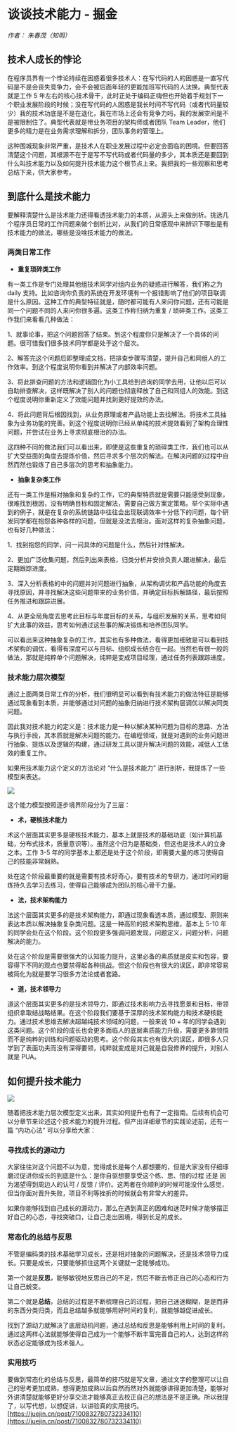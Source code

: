 # 谈谈技术能力 - 掘金
_作者：_ _朱春茂（知明）_

## 技术人成长的悖论

在程序员界有一个悖论持续在困惑着很多技术人：在写代码的人的困惑是一直写代码是不是会丧失竞争力，会不会被后面年轻的更能加班写代码的人汰换。典型代表就是工作 5 年左右的核心技术骨干，此时正处于编码正嗨但也开始着手规划下一个职业发展阶段的时候；没在写代码的人困惑是我长时间不写代码（或者代码量较少）我的技术功底是不是在退化，我在市场上还会有竞争力吗，我的发展空间是不是被限制住了。典型代表就是带业务项目的架构师或者团队 Team Leader，他们更多的精力是在业务需求理解和拆分，团队事务的管理上。

这种围城现象非常严重，是技术人在职业发展过程中必定会面临的困境。但要回答清楚这个问题，其根源不在于是写不写代码或者代码量的多少，其本质还是要回到什么叫技术能力以及如何提升技术能力这个根节点上来。我把我的一些观察和思考总结下来，供大家参考。

## 到底什么是技术能力

要解释清楚什么是技术能力还得看透技术能力的本质，从源头上来做剖析。挑选几个程序员日常的工作问题来做个剖析比对，从我们的日常感观中来辨识下哪些是有技术能力的做法，哪些是没啥技术能力的做法。

### 两类日常工作

-   **重复琐碎类工作**

有一类工作是专门处理其他组技术同学对组内业务的疑惑进行解答，我们称之为 daily 支持。比如咨询你负责的系统在开发环境有一个报错影响了他们的项目联调是什么原因。这种工作的典型特征就是，随时都可能有人来问你问题，还有可能是同一个问题不同的人来问你很多遍。这类工作称归纳为重复 / 琐碎类工作。这类工作我们来看看几种做法：

1、就事论事，把这个问题回答了结束。到这个程度你只是解决了一个具体的问题。很可惜我们很多技术同学都是处于这个层次。

2、解答完这个问题后即整理成文档，把排查步骤写清楚，提升自己和同组人的工作效率。到这个程度说明你看到并解决了内部效率问题。

3、将此排查问题的方法和逻辑固化为小工具给到咨询的同学去用，让他以后可以自助排查解决，这样既解决了别人的问题也彻底释放了自己和同组人的效能。到这个程度说明你重新定义了效能问题并找到更好提效的办法。

4、将此问题背后根因找到，从业务原理或者产品功能上去找解法。将技术工具抽象为业务功能的完善。到这个程度说明你已经从单纯的技术提效看到了架构合理性问题，并尝试在业务上寻求彻底根治的办法。

这四种不同的做法我们可以看出来，即使是这些重复的琐碎类工作，我们也可以从扩大受益面的角度去提炼价值，然后寻求多个层次的解法。在解决问题的过程中自然而然也锻炼了自己多层次的思考和抽象能力。

-   **抽象复杂类工作**

还有一类工作是相对抽象和复杂的工作，它的典型特质就是需要只能感受到现象，很难找到根因，没有明确目标和固定解法，需要自己做方案定策略。举个实际中遇到的例子，就是在复杂的系统链路中往往会出现联调效率十分低下的问题，每个研发同学都在抱怨各种各样的问题，但就是没法去根治。面对这样的复杂抽象问题，也有好几种做法：

1、找到抱怨的同学，问一问具体的问题是什么，然后针对性解决。

2、更加广泛收集问题，然后列出来表格，归类分析并安排负责人跟进解决，最后定期跟踪进度。

3、深入分析表格的中的问题并对问题进行抽象，从架构调优和产品功能的角度去寻找原因，并寻找解决这些问题带来的业务价值，并确定目标拆解路径，最后按照任务推进和跟踪进展。

4、从更全局角度去思考此目标与年度目标的关系，与组织发展的关系，思考如何扩大此事的效益，思考如何通过这些事的解决锻炼和培养团队同学。

可以看出来这种抽象复杂的工作，其实也有多种做法，看得更加细致是可以看到技术架构的调优，看得有深度可以与目标、组织成长结合在一起。当然也有很一般的做法，那就是纯粹单个问题解决，纯粹是变成项目经理，通过任务列表跟踪进度。

### 技术能力层次模型

通过上面两类日常工作的分析，我们很明显可以看到有技术能力的做法特征是能够通过现象看到本质，并能够通过对问题的抽象归纳进行技术架构层调优以解决同类问题。

因此我对技术能力的定义是：技术能力是一种以解决某种问题为目标的思路、方法与执行手段，其本质就是解决问题的能力。在编程领域，就是对遇到的业务问题进行抽象、提炼以及逻辑的构建，通过研发工具以提升解决问题的效能，减低人工低效的重复工作。

如果用技术能力这个定义的方法论对 “什么是技术能力” 进行剖析，我提炼了一些模型来表达。

![](https://p3-juejin.byteimg.com/tos-cn-i-k3u1fbpfcp/cad9d83c7b2c4eecb8f6313c6ae5f7e9~tplv-k3u1fbpfcp-zoom-in-crop-mark:1304:0:0:0.awebp)

这个能力模型按照逐步境界阶段分为了三层：

-   **术，硬核技术能力**

术这个层面其实更多是硬核技术能力，基本上就是技术的基础功底（如计算机基础，分布式技术，质量意识等）。虽然这个归为是基础类，但这也是技术人的立身之本。工作 3-5 年的同学基本上都还是处于这个阶段，即需要大量的练习使得自己的技能非常娴熟。

处在这个阶段最重要的就是需要有技术好奇心，要有技术的专研力，通过时间的磨炼持久去学习去练习，使得自己能够成为团队的核心骨干力量。

-   **法，技术架构能力**

法这个层面其实更多的是技术架构能力，即通过现象看透本质，通过模型、原则来表达本质以解决抽象复杂类问题。这是一种高阶的技术架构思维，基本上 5-10 年的同学会处在这个阶段。这个阶段更多强调问题发现，问题定义，问题分析，问题解决的能力。

处在这个阶段是需要很强大的认知能力提升，这里必备的素质就是皮实和包容，要容得下不同的观点也要禁得起各种挑战。但这个阶段也有很大的误区，即非常容易被简化为就是要学习很多方法论或者套路。

-   **道，技术领导力**

道这个层面其实更多的是技术领导力，即通过技术影响力去寻找愿景和目标，带领组织拿取结战略结果。在这个阶段我们要基于深厚的技术架构能力和技术硬核能力。通过技术思维去解决超越纯技术领域的问题，一般来说 10 + 年的同学会遇到这类问题。这个阶段的成长也会更多面临人的底层素质能力升级，需要更多靠领悟而不是纯粹的训练和问题驱动的思考。这个阶段其实也有很大的误区，即很多人只学到了表面功夫而没有深得要领，纯粹就变成是对己就是自我修养的提升，对别人就是 PUA。

## 如何提升技术能力

![](https://p3-juejin.byteimg.com/tos-cn-i-k3u1fbpfcp/61565ff1bc2e47b4885412e9009e271b~tplv-k3u1fbpfcp-zoom-in-crop-mark:1304:0:0:0.awebp)

随着把技术能力层次模型定义出来，其实如何提升也有了一定指南。后续有机会可以分章节来论述这个技术能力的提升过程。但产出详细章节的实践论述前，还有一篇 “内功心法” 可以分享给大家：

### 寻找成长的源动力

大家往往对这个问题不以为意，觉得成长是每个人都想要的，但是大家没有仔细琢磨过促进你成长的到底是什么：是你自驱想要享受这个练、思、悟的过程 还是 因为渴望得到周边人的认可 / 反馈 / 评价。这两者在你顺利的时候可能没什么感觉，但当你面对晋升失败，项目不利等挫折的时候就会有非常大的差异。

如果你能够找到自己成长的源动力，那么在遇到真正的困难和迷茫时候才能够摆正好自己的心态，寻找突破口，让自己走出困境，得到长足的成长。

### 常态化的总结与反思

不管是编码类的技术基础学习成长，还是相对抽象的问题解决，还是技术领导力成长。只要是成长，只要能够抓住这两个关键就一定能够成功。

第一个就是**反思**，能够敏锐地反思自己的不足，然后不断去修正自己的心态和行为让自己蜕变。

第二个就是**总结**，总结的过程是不断梳理自己的过程，把自己迷迷糊糊，是是而非的东西分类归类，而且总结越多就能够用好时间的复利，就能够越促进成长。

找到了源动力就解决了底层动机问题，通过总结和反思是能够利用上时间的复利，通过这两样心法就能够使得自己成为一个能够不断丰富完善自己的人，达到这样的状态必定能够成为技术强人。

### 实用技巧

要做到常态化的总结与反思，最简单的技巧就是写文章，通过文字的整理可以让自己的思考更加成熟，想得更加成熟以后自然而然对外就能够讲得更加清楚，能够对外讲清楚就能够更好分享交流才能够真正去校正自己的想法是不是正确。所以我提了，以写代想，以想促讲，以讲验真的实用技巧。 
 [https://juejin.cn/post/7100832780732334110](https://juejin.cn/post/7100832780732334110)
